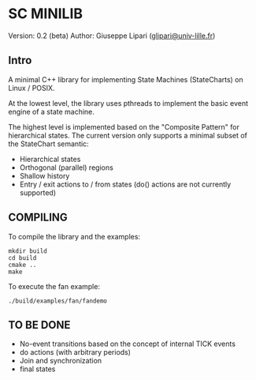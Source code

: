 SC MINILIB
==========

Version: 0.2 (beta)
Author: Giuseppe Lipari (glipari@univ-lille.fr)

Intro
-----

A minimal C++ library for implementing State Machines (StateCharts) on
Linux / POSIX.

At the lowest level, the library uses pthreads to implement the basic
event engine of a state machine.

The highest level is implemented based on the "Composite Pattern" for
hierarchical states. The current version only supports a minimal
subset of the StateChart semantic:
- Hierarchical states
- Orthogonal (parallel) regions
- Shallow history
- Entry / exit actions to / from states (do() actions are not
  currently supported)


COMPILING 
---------

To compile the library and the examples:

	mkdir build
	cd build 
	cmake ..
	make 
	
To execute the fan example:

	./build/examples/fan/fandemo


TO BE DONE
----------
- No-event transitions based on the concept of internal TICK events
- do actions (with arbitrary periods)
- Join and synchronization
- final states


